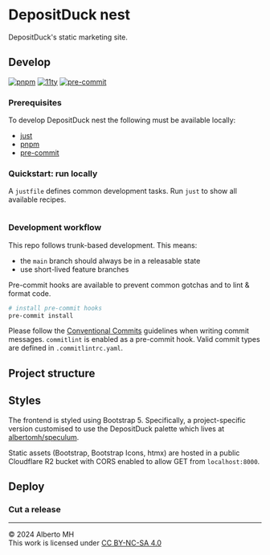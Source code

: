 # DepositDuck nest

DepositDuck's static marketing site.

## Develop

[![pnpm](https://img.shields.io/badge/pnpm-4e4e4e?logo=pnpm&logoColor=f69220)](https://sass-lang.com/dart-sass/)
[![11ty](https://img.shields.io/badge/static-ffffff?logo=eleventy&logoColor=222222)](https://github.com/11ty/eleventy/)
[![pre-commit](https://img.shields.io/badge/pre--commit-FAB040?logo=pre-commit&logoColor=1f2d23)](https://github.com/pre-commit/pre-commit)

### Prerequisites

To develop DepositDuck nest the following must be available locally:

- [just](https://github.com/casey/just)
- [pnpm](https://pnpm.io/installation)
- [pre-commit](https://pre-commit.com/)

### Quickstart: run locally

A `justfile` defines common development tasks. Run `just` to show all available recipes.

```sh

```

### Development workflow

This repo follows trunk-based development. This means:

- the `main` branch should always be in a releasable state
- use short-lived feature branches

Pre-commit hooks are available to prevent common gotchas and to lint & format code.

```sh
# install pre-commit hooks
pre-commit install
```

Please follow the [Conventional Commits](https://www.conventionalcommits.org/en/v1.0.0/)
guidelines when writing commit messages.
`commitlint` is enabled as a pre-commit hook. Valid commit types are defined in `.commitlintrc.yaml`.

## Project structure

## Styles

The frontend is styled using Bootstrap 5. Specifically, a project-specific version
customised to use the DepositDuck palette which lives at [albertomh/speculum](https://github.com/albertomh/speculum).

Static assets (Bootstrap, Bootstrap Icons, htmx) are hosted in a public Cloudflare R2 bucket
with CORS enabled to allow GET from `localhost:8000`.

## Deploy

### Cut a release


---

&copy; 2024 Alberto MH  
This work is licensed under [CC BY-NC-SA 4.0](https://creativecommons.org/licenses/by-nc-sa/4.0/)
